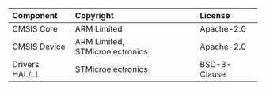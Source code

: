| Component                       | Copyright                                                          | License                                                 |
|:---------                       |:----------                                                         |:-------                                                 |
| CMSIS Core                      | ARM Limited                                                        | Apache-2.0                                              |
| CMSIS Device                    | ARM Limited, STMicroelectronics                                    | Apache-2.0                                              |
| Drivers HAL/LL                  | STMicroelectronics                                                 | BSD-3-Clause                                            |
